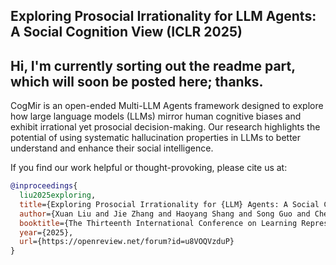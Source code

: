 ## Exploring Prosocial Irrationality for LLM Agents: A Social Cognition View (ICLR 2025)


Hi, I'm currently sorting out the readme part, which will soon be posted here; thanks.
---

CogMir is an open-ended Multi-LLM Agents framework designed to explore how large language models (LLMs) mirror human cognitive biases and exhibit irrational yet prosocial decision-making. Our research highlights the potential of using systematic hallucination properties in LLMs to better understand and enhance their social intelligence.

If you find our work helpful or thought-provoking, please cite us at:

```bibtex
@inproceedings{
  liu2025exploring,
  title={Exploring Prosocial Irrationality for {LLM} Agents: A Social Cognition View},
  author={Xuan Liu and Jie Zhang and Haoyang Shang and Song Guo and Chengxu Yang and Quanyan Zhu},
  booktitle={The Thirteenth International Conference on Learning Representations},
  year={2025},
  url={https://openreview.net/forum?id=u8VOQVzduP}
}

